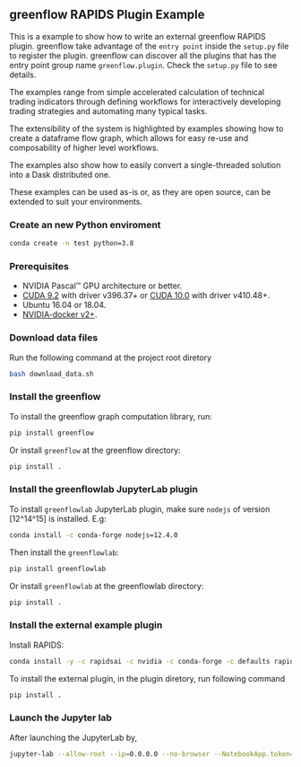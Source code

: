 ## greenflow RAPIDS Plugin Example
This is a example to show how to write an external greenflow RAPIDS plugin. greenflow take advantage of the `entry point` inside the `setup.py` file to register the plugin. greenflow can discover all the plugins that has the entry point group name `greenflow.plugin`. Check the `setup.py` file to see details.

The examples range from simple accelerated calculation of technical trading indicators through defining workflows for interactively developing trading strategies and automating many typical tasks.

The extensibility of the system is highlighted by examples showing how to create a dataframe flow graph, which allows for easy re-use and composability of higher level workflows.

The examples also show how to easily convert a single-threaded solution into a Dask distributed one. 

These examples can be used as-is or, as they are open source, can be extended to suit your environments.

### Create an new Python enviroment
```bash
conda create -n test python=3.8
```

### Prerequisites
- NVIDIA Pascal™ GPU architecture or better.
- [CUDA 9.2](https://developer.nvidia.com/cuda-92-download-archive) with driver v396.37+ or [CUDA 10.0](https://developer.nvidia.com/cuda-10.0-download-archive) with driver v410.48+.
- Ubuntu 16.04 or 18.04.
- [NVIDIA-docker v2+](https://github.com/nvidia/nvidia-docker/wiki/Frequently-Asked-Questions#how-do-i-install-20-if-im-not-using-the-latest-docker-version).


### Download data files

Run the following command at the project root diretory 
```bash
bash download_data.sh

```

### Install the greenflow 
To install the greenflow graph computation library, run:
```bash
pip install greenflow
```
Or install `greenflow` at the greenflow directory:
```bash
pip install .
```

### Install the greenflowlab JupyterLab plugin
To install `greenflowlab` JupyterLab plugin, make sure `nodejs` of version [12^14^15] is installed. E.g:
```bash
conda install -c conda-forge nodejs=12.4.0
```
Then install the `greenflowlab`:
```bash
pip install greenflowlab
```
Or install `greenflowlab` at the greenflowlab directory:
```bash
pip install .
```

### Install the external example plugin
Install RAPIDS:
```bash
conda install -y -c rapidsai -c nvidia -c conda-forge -c defaults rapids=0.17
```
To install the external plugin, in the plugin diretory, run following command
```bash
pip install .
```

### Launch the Jupyter lab
After launching the JupyterLab by,
```bash
jupyter-lab --allow-root --ip=0.0.0.0 --no-browser --NotebookApp.token=''
```
